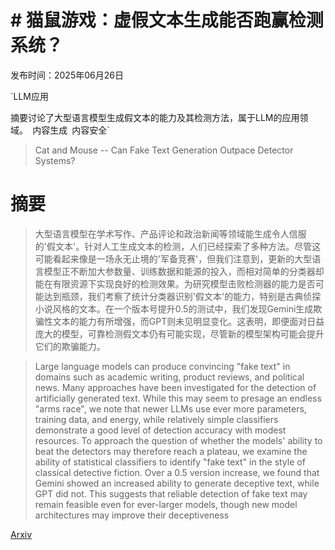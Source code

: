 # # 猫鼠游戏：虚假文本生成能否跑赢检测系统？

发布时间：2025年06月26日

`LLM应用

摘要讨论了大型语言模型生成假文本的能力及其检测方法，属于LLM的应用领域。` `内容生成` `内容安全`

> Cat and Mouse -- Can Fake Text Generation Outpace Detector Systems?

# 摘要

> 大型语言模型在学术写作、产品评论和政治新闻等领域能生成令人信服的'假文本'。针对人工生成文本的检测，人们已经探索了多种方法。尽管这可能看起来像是一场永无止境的'军备竞赛'，但我们注意到，更新的大型语言模型正不断加大参数量、训练数据和能源的投入，而相对简单的分类器却能在有限资源下实现良好的检测效果。为研究模型击败检测器的能力是否可能达到瓶颈，我们考察了统计分类器识别'假文本'的能力，特别是古典侦探小说风格的文本。在一个版本号提升0.5的测试中，我们发现Gemini生成欺骗性文本的能力有所增强，而GPT则未见明显变化。这表明，即便面对日益庞大的模型，可靠检测假文本仍有可能实现，尽管新的模型架构可能会提升它们的欺骗能力。

> Large language models can produce convincing "fake text" in domains such as academic writing, product reviews, and political news. Many approaches have been investigated for the detection of artificially generated text. While this may seem to presage an endless "arms race", we note that newer LLMs use ever more parameters, training data, and energy, while relatively simple classifiers demonstrate a good level of detection accuracy with modest resources. To approach the question of whether the models' ability to beat the detectors may therefore reach a plateau, we examine the ability of statistical classifiers to identify "fake text" in the style of classical detective fiction. Over a 0.5 version increase, we found that Gemini showed an increased ability to generate deceptive text, while GPT did not. This suggests that reliable detection of fake text may remain feasible even for ever-larger models, though new model architectures may improve their deceptiveness

[Arxiv](https://arxiv.org/abs/2506.21274)